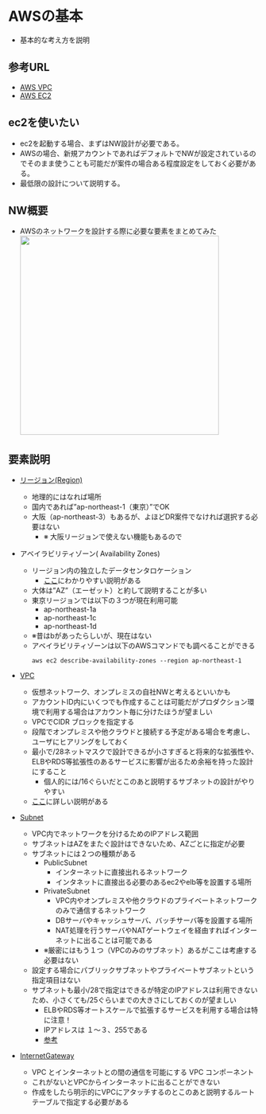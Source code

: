 # AWSの基本
- 基本的な考え方を説明

## 参考URL
- [AWS VPC](https://docs.aws.amazon.com/ja_jp/vpc/latest/userguide/what-is-amazon-vpc.html)
- [AWS EC2](https://docs.aws.amazon.com/ja_jp/AWSEC2/latest/UserGuide/concepts.html)

## ec2を使いたい
- ec2を起動する場合、まずはNW設計が必要である。   
- AWSの場合、新規アカウントであればデフォルトでNWが設定されているのでそのまま使うことも可能だが案件の場合ある程度設定をしておく必要がある。   
- 最低限の設計について説明する。

## NW概要
- AWSのネットワークを設計する際に必要な要素をまとめてみた   
   <img src="https://user-images.githubusercontent.com/125415634/231362383-a49f99ce-6754-4a93-a857-95d48e1ffd97.png" width="400px">

## 要素説明
- [リージョン(Region)](https://docs.aws.amazon.com/ja_jp/AWSEC2/latest/UserGuide/using-regions-availability-zones.html)
   - 地理的にはなれば場所
   - 国内であれば”ap-northeast-1（東京）”でOK
   - 大阪（ap-northeast-3）もあるが、よほどDR案件でなければ選択する必要はない
      - ※ 大阪リージョンで使えない機能もあるので
- アベイラビリティゾーン( Availability Zones)
   - リージョン内の独立したデータセンタロケーション
      - [ここ](https://dev.classmethod.jp/articles/server_2_resion/)にわかりやすい説明がある
   - 大体は”AZ”（エーゼット）と約して説明することが多い
   - 東京リージョンでは以下の３つが現在利用可能
       - ap-northeast-1a
       - ap-northeast-1c
       - ap-northeast-1d
   - ※昔はbがあったらしいが、現在はない
   - アベイラビリティゾーンは以下のAWSコマンドでも調べることができる
     ```
     aws ec2 describe-availability-zones --region ap-northeast-1
     ```
- [VPC](https://docs.aws.amazon.com/ja_jp/vpc/latest/userguide/what-is-amazon-vpc.html)
   - 仮想ネットワーク、オンプレミスの自社NWと考えるといいかも
   - アカウントID内にいくつでも作成することは可能だがプロダクション環境で利用する場合はアカウント毎に分けたほうが望ましい
   - VPCでCIDR ブロックを指定する
   - 段階でオンプレミスや他クラウドと接続する予定がある場合を考慮し、ユーザにヒアリングをしておく
   - 最小で/28ネットマスクで設計できるが小さすぎると将来的な拡張性や、ELBやRDS等拡張性のあるサービスに影響が出るため余裕を持った設計にすること
     - 個人的には/16ぐらいだとこのあと説明するサブネットの設計がやりやすい
   - [ここ](https://docs.aws.amazon.com/ja_jp/vpc/latest/userguide/vpc-cidr-blocks.html#add-cidr-block-restrictions)に詳しい説明がある

- [Subnet](https://docs.aws.amazon.com/ja_jp/vpc/latest/userguide/configure-subnets.html)
   - VPC内でネットワークを分けるためのIPアドレス範囲
   - サブネットはAZをまたぐ設計はできないため、AZごとに指定が必要
   - サブネットには２つの種類がある
      -  PublicSubnet
         - インターネットに直接出れるネットワーク
         - インタネットに直接出る必要のあるec2やelb等を設置する場所     
      -  PrivateSubnet 
         - VPC内やオンプレミスや他クラウドのプライベートネットワークのみで通信するネットワーク
         - DBサーバやキャッシュサーバ、バッチサーバ等を設置する場所
         - NAT処理を行うサーバやNATゲートウェイを経由すればインターネットに出ることは可能である
      - ※厳密にはもう１つ（VPCのみのサブネット）あるがここは考慮する必要はない
   - 設定する場合にパブリックサブネットやプライベートサブネットという指定項目はない
   - サブネットも最小/28で指定はできるが特定のIPアドレスは利用できないため、小さくても/25ぐらいまでの大きさにしておくのが望ましい
      - ELBやRDS等オートスケールで拡張するサービスを利用する場合は特に注意！
      - IPアドレスは １〜３、255である  
      - [参考](https://docs.aws.amazon.com/ja_jp/vpc/latest/userguide/subnet-sizing.html)
   
- [InternetGateway](https://docs.aws.amazon.com/ja_jp/vpc/latest/userguide/VPC_Internet_Gateway.html)
   - VPC とインターネットとの間の通信を可能にする VPC コンポーネント
   - これがないとVPCからインターネットに出ることができない
   - 作成をしたら明示的にVPCにアタッチするのとこのあと説明するルートテーブルで指定する必要がある 
